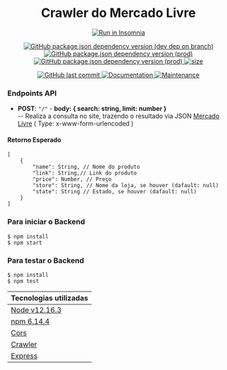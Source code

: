 <h1 align="center">Crawler do Mercado Livre</h1>

<p align="center">
<a href="https://insomnia.rest/run/?label=&uri=https://github.com/hpbonfim/Crawler-Mercado-Livre/collection.json" target="_blank">
<img src="https://insomnia.rest/images/run.svg" alt="Run in Insomnia">
</a>

<p align="center">
<a href="https://github.com/hpbonfim/Crawler-Mercado-Livre#readme">
<img alt="GitHub package.json dependency version (dev dep on branch)" src="https://img.shields.io/github/package-json/dependency-version/hpbonfim/Crawler-Mercado-Livre/dev/jest">
</a>

<a href="https://github.com/hpbonfim/Crawler-Mercado-Livre#readme">
<img alt="GitHub package.json dependency version (prod)" src="https://img.shields.io/github/package-json/dependency-version/hpbonfim/Crawler-Mercado-Livre/crawler">
</a>

<a href="https://github.com/hpbonfim/Crawler-Mercado-Livre#readme">
<img alt="GitHub package.json dependency version (prod)" src="https://img.shields.io/github/package-json/dependency-version/hpbonfim/Crawler-Mercado-Livre/express">
</a>

<a href="https://github.com/hpbonfim/Crawler-Mercado-Livre#readme">
<img alt="size" src="https://img.shields.io/github/repo-size/hpbonfim/Crawler-Mercado-Livre"/>
</a>
</p>

<p align="center">
<a href="https://github.com/hpbonfim/Crawler-Mercado-Livre/commits/master">
<img alt="GitHub last commit" src="https://img.shields.io/github/last-commit/hpbonfim/Crawler-Mercado-Livre">
</a>

<a href="https://github.com/hpbonfim/Crawler-Mercado-Livre#readme">
<img alt="Documentation" src="https://img.shields.io/badge/documentation-yes-brightgreen.svg" target="https://github.com/hpbonfim/Crawler-Mercado-Livre#readme" />
</a>

<a href="https://github.com/hpbonfim/Crawler-Mercado-Livre/graphs/commit-activity">
<img alt="Maintenance" src="https://img.shields.io/badge/Maintained%3F-yes-green.svg" target="https://github.com/hpbonfim/Crawler-Mercado-Livre#readme" />
</a>
</p>

</p>

### Endpoints API


- **POST**: `"/"` - **body: { search: string, limit: number }**   
-- Realiza a consulta no site, trazendo o resultado via JSON [Mercado Livre](https://lista.mercadolivre.com.br/${search}) ( Type: x-www-form-urlencoded )

#### Retorno Esperado
```
[
    {
        "name": String, // Nome do produto
        "link": String,// Link do produto
        "price": Number, // Preço
        "store": String, // Nome da loja, se houver (dafault: null)
        "state": String // Estado, se houver (dafault: null)
    }
]
```


### Para iniciar o Backend

``` 
$ npm install
$ npm start
```

### Para testar o Backend

``` 
$ npm install
$ npm test
```



|Tecnologias utilizadas  |
|---------|
|[Node v12.16.3](https://nodejs.org/en/)     |
|[npm  6.14.4](https://www.npmjs.com/)    |
|[Cors](https://www.npmjs.com/package/cors)     |
|[Crawler](https://www.npmjs.com/package/crawler)   |
|[Express](https://www.npmjs.com/package/express)   |

